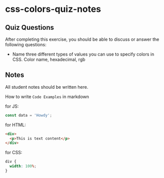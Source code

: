 # css-colors-quiz-notes

## Quiz Questions

After completing this exercise, you should be able to discuss or answer the following questions:

- Name three different types of values you can use to specify colors in CSS.
  Color name, hexadecimal, rgb

## Notes

All student notes should be written here.

How to write `Code Examples` in markdown

for JS:

```javascript
const data = 'Howdy';
```

for HTML:

```html
<div>
  <p>This is text content</p>
</div>
```

for CSS:

```css
div {
  width: 100%;
}
```
